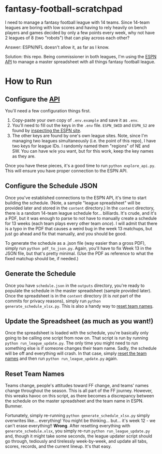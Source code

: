 # fantasy-football-scratchpad

I need to manage a fantasy football league with 14 teams. Since 14-team leagues are boring with low scores and having to rely heavily on bench players and games decided by only a few points every week, why not have 2 leagues of 8 (two "robots") that can play across each other?

Answer: ESPN/NFL doesn't allow it, as far as I know.

Solution: this repo. Being commissioner in both leagues, I'm using the [ESPN API](https://github.com/cwendt94/espn-api) to manage a master spreadsheet with all things fantasy football league.

# How to Run

## Configure the [API](https://github.com/cwendt94/espn-api/wiki/Football-Intro)

You'll need a few configuration things first.

1) Copy-paste your own copy of `.env.example` and save it as `.env`. 
2) You'll need to fill out the keys in the `.env` file. `ESPN_SWID` and `ESPN_S2` are found by [inspecting the ESPN site](https://github.com/cwendt94/espn-api/discussions/150). 
3) The other keys are found by one's own league sites. Note, since I'm managing two leagues simultaneously (i.e. the point of this repo), I have two keys for league IDs. I randomly named them "regions" of NE and SW. You can have w/e you want, but for this work, keep the key names as they are.

Once you have these pieces, it's a good time to run `python explore_api.py`. This will ensure you have proper connection to the ESPN API.

## Configure the Schedule JSON

Once you've established connections to the ESPN API, it's time to start building the schedule. (Note, a sample "league spreadsheet" will be provided later and stored in the `content` directory.) In the `content` directory, there is a random 14-team league schedule for... billiards. It's crude, and it's a PDF, but it was enough to parse to not have to manually create a schedule for 13 weeks (each team plays every other team _once_). I will admit that there is a typo in the PDF that causes a weird bug in the week 13 matchups, but just go ahead and fix that manually, and you should be good.

To generate the schedule as a .json file (way easier than a gross PDF), simply run `python pdf_to_json.py`. Again, you'll have to fix Week 13 in the JSON file, but that's pretty minimal. (Use the PDF as reference to what the fixed matchup should be, if needed.)

## Generate the Schedule

Once you have `schedule.json` in the `outputs` directory, you're ready to populate the schedule in the master spreadsheet (sample provided later). Once the spreadsheet is in the `content` directory (it is _not_ part of the commits for privacy reasons), simply run `python generate_schedule_xlsx.py`. This is also a handy way to [reset team names](#reset_teams).

## Update the Spreadsheet (as much as you want!)

Once the spreadsheet is loaded with the schedule, you're basically only going to be calling one script from now on. That script is run by running `python run_league_update.py`. The only time you might need to run something else is if someone changes their team name. Sadly, the schedule will be off and everything will crash. In that case, simply [reset the team names](#reset_teams) and then run `python run_league_update.py` again.

## <a name="reset_teams"></a>Reset Team Names

Teams change, people's attitudes toward FF change, and teams' names change throughout the season. This is all part of the FF journey. However, this wreaks havoc on this script, as there becomes a discrepancy between the schedule on the master spreadsheet and the team name in ESPN. Bummer.

Fortunately, simply re-running `python generate_schedule_xlsx.py` simply overwrites like... everything! You might be thinking... but... it's week 12 - we can't erase everything!! **Wrong**. After resetting everything with `generate_schedule.xlsx`, you simply re-run `python run_league_update.py` and, though it might take some seconds, the league updater script should go through, tediously and tirelessly week-by-week, and update all tabs, scores, records, and the current lineup. It's that easy.
